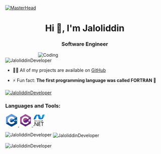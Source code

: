 [![MasterHead](https://developers.giphy.com/branch/master/static/api-512d36c09662682717108a38bbb5c57d.gif)](https://rishavchanda.io)

<h1 align="center">Hi 👋, I'm Jaloliddin</h1>
<h3 align="center">Software Engineer</h3>

<img align="right" alt="Coding" width="400" src="https://cdn.dribbble.com/users/1162077/screenshots/3848914/programmer.gif">

<p align="left"> <img src="https://komarev.com/ghpvc/?username=zafarurakov&label=Profile%20views&color=0e75b6&style=flat" alt="JaloliddinDeveloper" /> </p>

- 👨‍💻 All of my projects are available on [GitHub](https://github.com/JaloliddinDeveloper)

- ⚡ Fun fact: **The first programming language was called FORTRAN 👀**

<a href="https://twitter.com/zafarurakov" target="blank"><img align="center" src="https://raw.githubusercontent.com/rahuldkjain/github-profile-readme-generator/master/src/images/icons/Social/twitter.svg" alt="JaloliddinDeveloper" height="30" width="40" /></a>
</p>

<h3 align="left">Languages and Tools:</h3>
<p align="left"> <a href="https://www.w3schools.com/cpp/" target="_blank" rel="noreferrer"> <img src="https://raw.githubusercontent.com/devicons/devicon/master/icons/cplusplus/cplusplus-original.svg" alt="cplusplus" width="40" height="40"/> </a> <a href="https://www.w3schools.com/cs/" target="_blank" rel="noreferrer"> <img src="https://raw.githubusercontent.com/devicons/devicon/master/icons/csharp/csharp-original.svg" alt="csharp" width="40" height="40"/> </a> <a href="https://dotnet.microsoft.com/" target="_blank" rel="noreferrer"> <img src="https://raw.githubusercontent.com/devicons/devicon/master/icons/dot-net/dot-net-original-wordmark.svg" alt="dotnet" width="40" height="40"/> </a> </p>

<p><img align="left" src="https://github-readme-stats.vercel.app/api/top-langs?username=JaloliddinDeveloper&show_icons=true&locale=en&layout=compact" alt="JaloliddinDeveloper" /></p>

<p>&nbsp;<img align="center" src="https://github-readme-stats.vercel.app/api?username=JaloliddinDeveloper&show_icons=true&locale=en" alt="JaloliddinDeveloper" /></p>

<p><img align="center" src="https://github-readme-streak-stats.herokuapp.com/?user=JaloliddinDeveloper&" alt="JaloliddinDeveloper" /></p>
